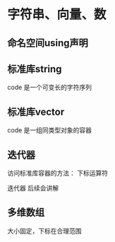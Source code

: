 # 字符串、向量、数

## 命名空间using声明

## 标准库string
code
是一个可变长的字符序列
## 标准库vector
code
是一组同类型对象的容器
## 迭代器
访问标准库容器的方法：
下标运算符

迭代器
后续会讲解
## 多维数组
大小固定，下标在合理范围
